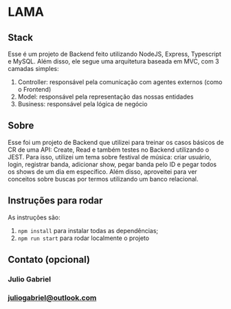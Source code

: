 # LAMA

## Stack
Esse é um projeto de Backend feito utilizando NodeJS, Express, Typescript 
e MySQL. Além disso, ele segue uma arquitetura baseada em MVC, com 3 camadas 
simples:

1. Controller: responsável pela comunicação com agentes externos 
(como o Frontend)
1. Model: responsável pela representação das nossas entidades
1. Business: responsável pela lógica de negócio

## Sobre
Esse foi um projeto de Backend que utilizei para treinar os casos básicos 
de CR de uma API: Create, Read e também testes no Backend utilizando o JEST.
Para isso, utilizei um tema sobre festival de música: criar usuário, login, registrar banda, adicionar show, pegar banda pelo ID e pegar todos os shows de um dia em específico. Além disso, aproveitei para ver conceitos sobre buscas por termos utilizando um banco relacional.

## Instruções para rodar
As instruções são:
1. `npm install` para instalar todas as dependências;
1. `npm run start` para rodar localmente o projeto

## Contato (opcional)
### Julio Gabriel
### juliogabriel@outlook.com